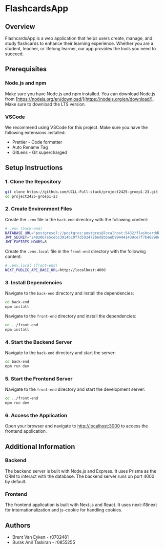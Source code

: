 # FlashcardsApp

## Overview

FlashcardsApp is a web application that helps users create, manage, and study flashcards to enhance their learning experience. Whether you are a student, teacher, or lifelong learner, our app provides the tools you need to succeed.

## Prerequisites

### Node.js and npm

Make sure you have Node.js and npm installed. You can download Node.js from [https://nodejs.org/en/download/](https://nodejs.org/en/download/). Make sure to download the LTS version.

### VSCode

We recommend using VSCode for this project. Make sure you have the following extensions installed:

- Prettier - Code formatter
- Auto Rename Tag
- GitLens - Git supercharged

## Setup Instructions

### 1. Clone the Repository

```sh
git clone https://github.com/UCLL-Full-stack/project2425-groep1-23.git
cd project2425-groep1-23
```

### 2. Create Environment Files

Create the `.env` file in the `back-end` directory with the following content:

```sh
# .env (back-end)
DATABASE_URL="postgresql://postgres:postgres@localhost:5432/flashcarddb?schema=public"
JWT_SECRET="2492067e5cebc3914bc9f7d502472b6d8bbaeb994441409ce7f7b48898e6e44f341b67316ea7ae916c206dc91b751f9157aa6cc9779f908e52660e42fa5013f1"
JWT_EXPIRES_HOURS=8
```

Create the `.env.local` file in the `front-end` directory with the following content:

```sh
# .env.local (front-end)
NEXT_PUBLIC_API_BASE_URL=http://localhost:4000
```

### 3. Install Dependencies

Navigate to the `back-end` directory and install the dependencies:

```sh
cd back-end
npm install
```

Navigate to the `front-end` directory and install the dependencies:

```sh
cd ../front-end
npm install
```

### 4. Start the Backend Server

Navigate to the `back-end` directory and start the server:

```sh
cd back-end
npm run dev
```

### 5. Start the Frontend Server

Navigate to the `front-end` directory and start the development server:

```sh
cd ../front-end
npm run dev
```

### 6. Access the Application

Open your browser and navigate to [http://localhost:3000](http://localhost:3000) to access the frontend application.

## Additional Information

### Backend

The backend server is built with Node.js and Express. It uses Prisma as the ORM to interact with the database. The backend server runs on port 4000 by default.

### Frontend

The frontend application is built with Next.js and React. It uses next-i18next for internationalization and js-cookie for handling cookies.

## Authors

- Brent Van Eyken - r0702481
- Burak Anil Taskiran - r0855255
